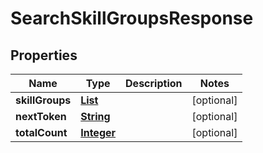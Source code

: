 

# SearchSkillGroupsResponse


## Properties

| Name | Type | Description | Notes |
|------------ | ------------- | ------------- | -------------|
|**skillGroups** | [**List**](List.md) |  |  [optional] |
|**nextToken** | [**String**](String.md) |  |  [optional] |
|**totalCount** | [**Integer**](Integer.md) |  |  [optional] |



